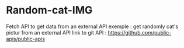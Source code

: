 # Random-cat-IMG
 Fetch API to get data from an external API
exemple : get randomly cat's pictur from an external API 
link to git API : https://github.com/public-apis/public-apis

